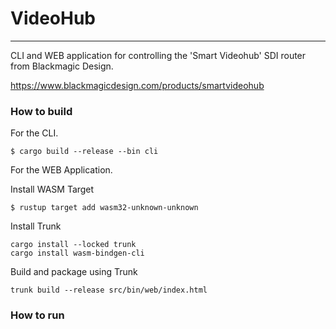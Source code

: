 # VideoHub
---

CLI and WEB application for controlling the 'Smart Videohub' SDI router from Blackmagic Design.

https://www.blackmagicdesign.com/products/smartvideohub

### How to build

For the CLI.

```
$ cargo build --release --bin cli
```

For the WEB Application.

Install WASM Target
```
$ rustup target add wasm32-unknown-unknown
```

Install Trunk
```
cargo install --locked trunk
cargo install wasm-bindgen-cli
```

Build and package using Trunk

```
trunk build --release src/bin/web/index.html
```

### How to run


